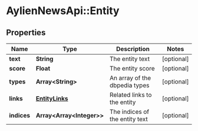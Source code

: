 # AylienNewsApi::Entity

## Properties
Name | Type | Description | Notes
------------ | ------------- | ------------- | -------------
**text** | **String** | The entity text | [optional] 
**score** | **Float** | The entity score | [optional] 
**types** | **Array&lt;String&gt;** | An array of the dbpedia types | [optional] 
**links** | [**EntityLinks**](EntityLinks.md) | Related links to the entity | [optional] 
**indices** | **Array&lt;Array&lt;Integer&gt;&gt;** | The indices of the entity text | [optional] 


